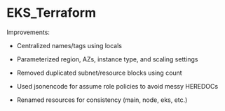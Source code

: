 # EKS_Terraform

Improvements:
* Centralized names/tags using locals

* Parameterized region, AZs, instance type, and scaling settings

* Removed duplicated subnet/resource blocks using count

* Used jsonencode for assume role policies to avoid messy HEREDOCs

* Renamed resources for consistency (main, node, eks, etc.)
